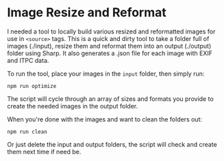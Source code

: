 # Image Resize and Reformat

I needed a tool to locally build various resized and reformatted images for use in `<source>` tags. This is a quick and dirty tool to take a folder full of images (./input), resize them and reformat them into an output (./output) folder using Sharp. It also generates a .json file for each image with EXIF and ITPC data.

To run the tool, place your images in the `input` folder, then simply run:

`npm run optimize`

The script will cycle through an array of sizes and formats you provide to create the needed images in the output folder.

When you're done with the images and want to clean the folders out:

`npm run clean`

Or just delete the input and output folders, the script will check and create them next time if need be.
